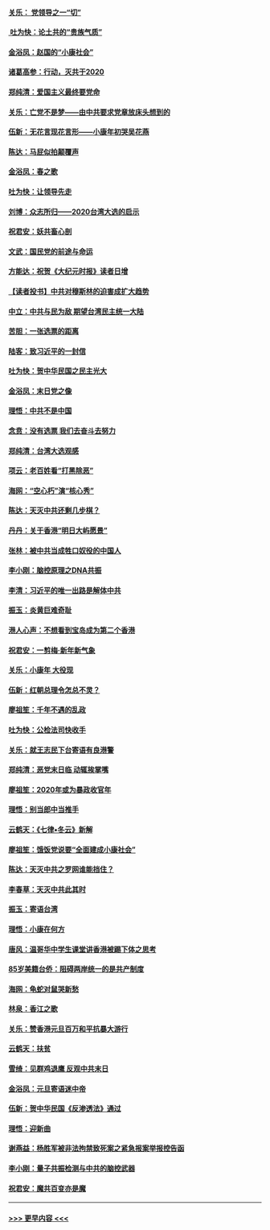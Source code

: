 #### [关乐： 党领导之一“切”](../pages/nsc993/n11804505.md?t=01200833) 
#### [ 吐为快：论土共的“贵族气质”](../pages/nsc993/n11804490.md?t=01200833) 
#### [金浴凤：赵国的“小康社会”](../pages/nsc993/n11804452.md?t=01200833) 
#### [诸葛高参：行动，灭共于2020](../pages/nsc993/n11804120.md?t=01200833) 
#### [郑纯清：爱国主义最终要党命](../pages/nsc993/n11802197.md?t=01200833) 
#### [关乐：亡党不是梦——由中共要求党章放床头想到的](../pages/nsc993/n11802156.md?t=01200833) 
#### [伍新：无花言现花言形——小康年初哭吴花燕](../pages/nsc993/n11800044.md?t=01200833) 
#### [陈达：马屁似拍颠覆声](../pages/nsc993/n11800010.md?t=01200833) 
#### [金浴凤：春之歌](../pages/nsc993/n11797687.md?t=01200833) 
#### [吐为快：让领导先走](../pages/nsc993/n11797512.md?t=01200833) 
#### [刘博：众志所归——2020台湾大选的启示](../pages/nsc993/n11796878.md?t=01200833) 
#### [祝君安：妖共畜心剖](../pages/nsc993/n11794273.md?t=01200833) 
#### [文武：国民党的前途与命运](../pages/nsc993/n11794198.md?t=01200833) 
#### [方能达：祝贺《大纪元时报》读者日增](../pages/nsc993/n11793807.md?t=01200833) 
#### [【读者投书】中共对穆斯林的迫害成扩大趋势](../pages/nsc993/n11791371.md?t=01200833) 
#### [中立：中共与民为敌 期望台湾民主统一大陆](../pages/nsc993/n11790392.md?t=01200833) 
#### [苦胆：一张选票的距离](../pages/nsc993/n11788914.md?t=01200833) 
#### [陆客：致习近平的一封信](../pages/nsc993/n11788867.md?t=01200833) 
#### [吐为快：贺中华民国之民主光大](../pages/nsc993/n11788618.md?t=01200833) 
#### [金浴凤：末日党之像](../pages/nsc993/n11787475.md?t=01200833) 
#### [理悟：中共不是中国](../pages/nsc993/n11787463.md?t=01200833) 
#### [念贲：没有选票  我们去奋斗去努力](../pages/nsc993/n11787398.md?t=01200833) 
#### [郑纯清：台湾大选观感](../pages/nsc993/n11786210.md?t=01200833) 
#### [项云：老百姓看“打黑除恶”](../pages/nsc993/n11785398.md?t=01200833) 
#### [海网：“空心朽”演“核心秀”](../pages/nsc993/n11783874.md?t=01200833) 
#### [陈达：天灭中共还剩几步棋？](../pages/nsc993/n11783719.md?t=01200833) 
#### [丹丹：关于香港“明日大屿愿景”](../pages/nsc993/n11783273.md?t=01200833) 
#### [张林：被中共当成牲口奴役的中国人](../pages/nsc993/n11782397.md?t=01200833) 
#### [李小刚：脑控原理之DNA共振](../pages/nsc993/n11780962.md?t=01200833) 
#### [李清：习近平的唯一出路是解体中共](../pages/nsc993/n11780866.md?t=01200833) 
#### [振玉：炎黄巨难奇耻](../pages/nsc993/n11779632.md?t=01200833) 
#### [港人心声：不想看到宝岛成为第二个香港](../pages/nsc993/n11778817.md?t=01200833) 
#### [祝君安：一剪梅‧新年新气象](../pages/nsc993/n11776340.md?t=01200833) 
#### [关乐：小康年 大役现](../pages/nsc993/n11774213.md?t=01200833) 
#### [伍新：红朝总理令怎总不灵？](../pages/nsc993/n11770813.md?t=01200833) 
#### [廖祖笙：千年不遇的乱政](../pages/nsc993/n11770373.md?t=01200833) 
#### [吐为快：公检法司快收手](../pages/nsc993/n11770359.md?t=01200833) 
#### [关乐：就王志民下台寄语有良港警](../pages/nsc993/n11769903.md?t=01200833) 
#### [郑纯清：恶党末日临 动辄挨掌嘴](../pages/nsc993/n11769356.md?t=01200833) 
#### [廖祖笙：2020年或为暴政收官年](../pages/nsc993/n11768216.md?t=01200833) 
#### [理悟：别当郎中当推手](../pages/nsc993/n11768243.md?t=01200833) 
#### [云鹤天：《七律▪冬云》新解](../pages/nsc993/n11768204.md?t=01200833) 
#### [廖祖笙：饿饭党说要“全面建成小康社会”](../pages/nsc993/n11767482.md?t=01200833) 
#### [陈达：天灭中共之罗网谁能挡住？](../pages/nsc993/n11767465.md?t=01200833) 
#### [李春草：天灭中共此其时](../pages/nsc993/n11767452.md?t=01200833) 
#### [振玉：寄语台湾](../pages/nsc993/n11767432.md?t=01200833) 
#### [理悟：小康在何方](../pages/nsc993/n11767394.md?t=01200833) 
#### [唐风：温哥华中学生课堂讲香港被踢下体之思考](../pages/nsc993/n11766848.md?t=01200833) 
#### [85岁美籍台侨：阻碍两岸统一的是共产制度](../pages/nsc993/n11765043.md?t=01200833) 
#### [海网：龟蛇对鼠哭新愁](../pages/nsc993/n11764895.md?t=01200833) 
#### [林泉：香江之歌](../pages/nsc993/n11764415.md?t=01200833) 
#### [关乐：赞香港元旦百万和平抗暴大游行](../pages/nsc993/n11764382.md?t=01200833) 
#### [云鹤天：扶贫](../pages/nsc993/n11764245.md?t=01200833) 
#### [雪绮：见群鸡退鹰  反观中共末日](../pages/nsc993/n11762112.md?t=01200833) 
#### [金浴凤：元旦寄语迷中帝](../pages/nsc993/n11761788.md?t=01200833) 
#### [伍新：贺中华民国《反渗透法》通过](../pages/nsc993/n11761994.md?t=01200833) 
#### [理悟：迎新曲](../pages/nsc993/n11761152.md?t=01200833) 
#### [谢燕益：杨胜军被非法拘禁致死案之紧急报案举报控告函](../pages/nsc993/n11756134.md?t=01200833) 
#### [李小刚：量子共振检测与中共的脑控武器](../pages/nsc993/n11754518.md?t=01200833) 
#### [祝君安：魔共百变亦是魔](../pages/nsc993/n11754469.md?t=01200833) 

----
#### [ >>> 更早内容 <<< ](../indexes/nsc993-earlier.md)
